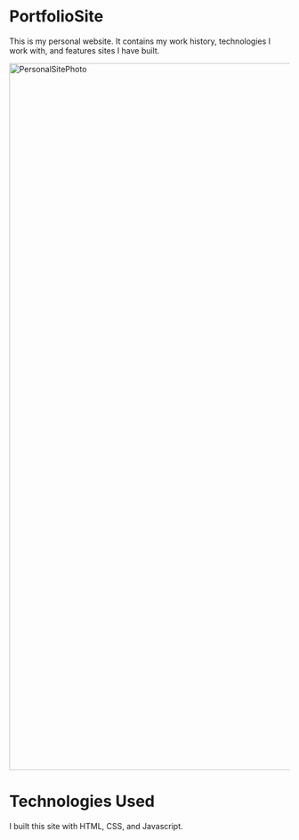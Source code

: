 # PortfolioSite

This is my personal website. It contains my work history, technologies I work with, and features sites I have built.

<img width="1267" alt="PersonalSitePhoto" src="https://user-images.githubusercontent.com/55450945/103311751-28769600-49e9-11eb-9f8f-b556320385e1.png">


# Technologies Used

I built this site with HTML, CSS, and Javascript.
